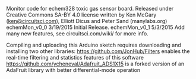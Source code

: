 Monitor code for echem328 toxic gas sensor board.
Released under Creative Commons SA-BY 4.0 license
written by Ken McGary (ken@circuitsci.com), Elliott Dicus and Peter Sand (manylabs.org)
echemMon_v0_0  3/19/2015 Initial Release.
echemMon_v0_1  5/3/2015  Add many new features, see circuitsci.com/wiki/ for more info.

Compiling and uploading this Arduino sketch requires downloading and installing two other libraries:
https://github.com/JonHub/Filters enables the real-time filtering and statistics features of this software
https://github.com/ycheneval/Adafruit_ADS1X15 is a forked version of an AdaFruit library with better differential-mode operation

